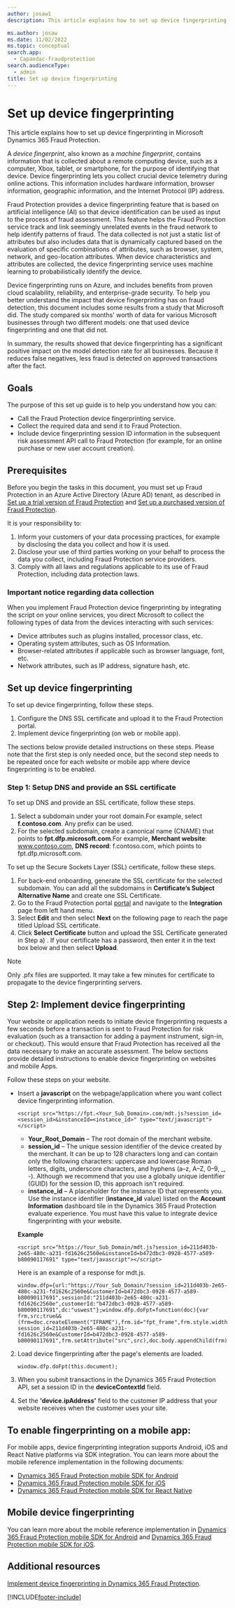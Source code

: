 ```yaml
---
author: josaw1
description: This article explains how to set up device fingerprinting in Microsoft Dynamics 365 Fraud Protection.

ms.author: josaw
ms.date: 11/02/2022
ms.topic: conceptual
search.app: 
  - Capaedac-fraudprotection
search.audienceType:
  - admin
title: Set up device fingerprinting
---
```


# Set up device fingerprinting

This article explains how to set up device fingerprinting in Microsoft Dynamics 365 Fraud Protection.

A *device fingerprint*, also known as a *machine fingerprint*, contains information that is collected about a remote computing device, such as a computer, Xbox, tablet, or smartphone, for the purpose of identifying that device. Device fingerprinting lets you collect crucial device telemetry during online actions. This information includes hardware information, browser information, geographic information, and the Internet Protocol (IP) address.

Fraud Protection provides a device fingerprinting feature that is based on artificial intelligence (AI) so that device identification can be used as input to the process of fraud assessment. This feature helps the Fraud Protection service track and link seemingly unrelated events in the fraud network to help identify patterns of fraud. The data collected is not just a static list of attributes but also includes data that is dynamically captured based on the evaluation of specific combinations of attributes, such as browser, system, network, and geo-location attributes. When device characteristics and attributes are collected, the device fingerprinting service uses machine learning to probabilistically identify the device.

Device fingerprinting runs on Azure, and includes benefits from proven cloud scalability, reliability, and enterprise-grade security. To help you better understand the impact that device fingerprinting has on fraud detection, this document includes some results from a study that Microsoft did. The study compared six months' worth of data for various Microsoft businesses through two different models: one that used device fingerprinting and one that did not.

In summary, the results showed that device fingerprinting has a significant positive impact on the model detection rate for all businesses. Because it reduces false negatives, less fraud is detected on approved transactions after the fact.

## Goals 

The purpose of this set up guide is to help you understand how you can: 

- Call the Fraud Protection device fingerprinting service. 
- Collect the required data and send it to Fraud Protection. 
- Include device fingerprinting session ID information in the subsequent risk assessment API call to Fraud Protection (for example, for an online purchase or new user account creation). 

## Prerequisites

Before you begin the tasks in this document, you must set up Fraud Protection in an Azure Active Directory (Azure AD) tenant, as described in [Set up a trial version of Fraud Protection](promocode-set-up-dfp-trial-version.md) and [Set up a purchased version of Fraud Protection](promocode-set-up-DFP-purchased-version.md).

It is your responsibility to:

1. Inform your customers of your data processing practices, for example by disclosing the data you collect and how it is used. 
2. Disclose your use of third parties working on your behalf to process the data you collect, including Fraud Protection service providers. 
3. Comply with all laws and regulations applicable to its use of Fraud Protection, including data protection laws. 

### Important notice regarding data collection

When you implement Fraud Protection device fingerprinting by integrating the script on your online services, you direct Microsoft to collect the following types of data from the devices interacting with such services:

- Device attributes such as plugins installed, processor class, etc.
- Operating system attributes, such as OS Information.
- Browser-related attributes if applicable such as browser language, font, etc.
- Network attributes, such as IP address, signature hash, etc.

## Set up device fingerprinting

To set up device fingerprinting, follow these steps.

1. Configure the DNS SSL certificate and upload it to the Fraud Protection portal.
1. Implement device fingerprinting (on web or mobile app). 

The sections below provide detailed instructions on these steps. Please note that the first step is only needed once, but the second step needs to be repeated once for each website or mobile app where device fingerprinting is to be enabled. 

### Step 1: Setup DNS and provide an SSL certificate

To set up DNS and provide an SSL certificate, follow these steps.

1. Select a subdomain under your root domain.For example, select **f.contoso.com**. Any prefix can be used.
2. For the selected subdomain, create a canonical name (CNAME) that points to **fpt.dfp.microsoft.com**.For example, **Merchant website**: www.contoso.com, **DNS record**: f.contoso.com, which points to fpt.dfp.microsoft.com.

To set up the Secure Sockets Layer (SSL) certificate, follow these steps.

1. For back-end onboarding, generate the SSL certificate for the selected subdomain. You can add all the subdomains in **Certificate’s Subject Alternative Name** and create one SSL Certificate.
2. Go to the Fraud Protection portal [portal](https://dfp.microsoft.com) and navigate to the **Integration** page from left hand menu. 
3. Select **Edit** and then select **Next** on the following page to reach the page titled Upload SSL certificate. 
4. Click **Select Certificate** button and upload the SSL Certificate generated in Step a) . If your certificate has a password, then enter it in the text box below and then select **Upload**. 

> [!NOTE]
> Only .pfx files are supported. It may take a few minutes for certificate to propagate to the device fingerprinting servers. 

## Step 2: Implement device fingerprinting

Your website or application needs to initiate device fingerprinting requests a few seconds before a transaction is sent to Fraud Protection for risk evaluation (such as a transaction for adding a payment instrument, sign-in, or checkout). This would ensure that Fraud Protection has received all the data necessary to make an accurate assessment. The below sections provide detailed instructions to enable device fingerprinting on websites and mobile Apps. 

Follow these steps on your website.

- Insert a **javascript** on the webpage/application where you want collect device fingerprinting information.   

    ```JavaScriptCopy
    <script src="https://fpt.<Your_Sub_Domain>.com/mdt.js?session_id=<session_id>&instanceId=<instance_id>" type="text/javascript"></script>
    ```

    - **Your\_Root\_Domain** – The root domain of the merchant website.
    - **session\_id** – The unique session identifier of the device created by the merchant. It can be up to 128 characters long and can contain only the following characters: uppercase and lowercase Roman letters, digits, underscore characters, and hyphens (a–z, A–Z, 0–9, \_, -). Although we recommend that you use a globally unique identifier (GUID) for the session ID, this approach isn't required.
    - **instance\_id** – A placeholder for the instance ID that represents you. Use the instance identifier (**instance\_id** value) listed on the **Account Information** dashboard tile in the Dynamics 365 Fraud Protection evaluate experience. You must have this value to integrate device fingerprinting with your website.

    **Example**

    ```JavaScriptCopy
    <script src="https://Your_Sub_Domain/mdt.js?session_id=211d403b-2e65-480c-a231-fd1626c2560e&instanceId=b472dbc3-0928-4577-a589-b80090117691" type="text/javascript"></script>
    ```

    Here is an example of a response for mdt.js.

    ```JavaScriptCopy
   window.dfp={url:"https://Your_Sub_Domain/?session_id=211d403b-2e65-480c-a231-fd1626c2560e&CustomerId=b472dbc3-0928-4577-a589-b80090117691",sessionId:"211d403b-2e65-480c-a231-fd1626c2560e",customerId:"b472dbc3-0928-4577-a589-b80090117691",dc:"uswest"};window.dfp.doFpt=function(doc){var frm,src;true&&(frm=doc.createElement("IFRAME"),frm.id="fpt_frame",frm.style.width="1px",frm.style.height="1px",frm.style.position="absolute",frm.style.visibility="hidden",frm.style.left="10px",frm.style.bottom="0px",frm.setAttribute("style","color:#000000;float:left;visibility:hidden;position:absolute;top:-100;left:-200;border:0px"),src="https://Your_Sub_Domain/?session_id=211d403b-2e65-480c-a231-fd1626c2560e&CustomerId=b472dbc3-0928-4577-a589-b80090117691",frm.setAttribute("src",src),doc.body.appendChild(frm))};
    ```

2. Load device fingerprinting after the page's elements are loaded.

    ```JavaScriptCopy
    window.dfp.doFpt(this.document);
    ```

3. When you submit transactions in the Dynamics 365 Fraud Protection API, set a session ID in the **deviceContextId** field.
4. Set the **'device.ipAddress'** field to the customer IP address that your website receives when the customer uses your site.

## To enable fingerprinting on a mobile app: 

For mobile apps, device fingerprinting integration supports Android, iOS and React Native platforms via SDK integration. You can learn more about the mobile reference implementation in the following documents:  

- [Dynamics 365 Fraud Protection mobile SDK for Android](mobile-sdk-android.md) 
- [Dynamics 365 Fraud Protection mobile SDK for iOS](mobile-sdk-ios.md) 
- [Dynamics 365 Fraud Protection mobile SDK for React Native](mobile-sdk-react-native.md)

## Mobile device fingerprinting

You can learn more about the mobile reference implementation in [Dynamics 365 Fraud Protection mobile SDK for Android](mobile-sdk-android.md) and [Dynamics 365 Fraud Protection mobile SDK for iOS](mobile-sdk-ios.md).

## Additional resources

[Implement device fingerprinting in Dynamics 365 Fraud Protection](/training/modules/device-fingerprint-fraud-protection/).

[!INCLUDE[footer-include](includes/footer-banner.md)]
